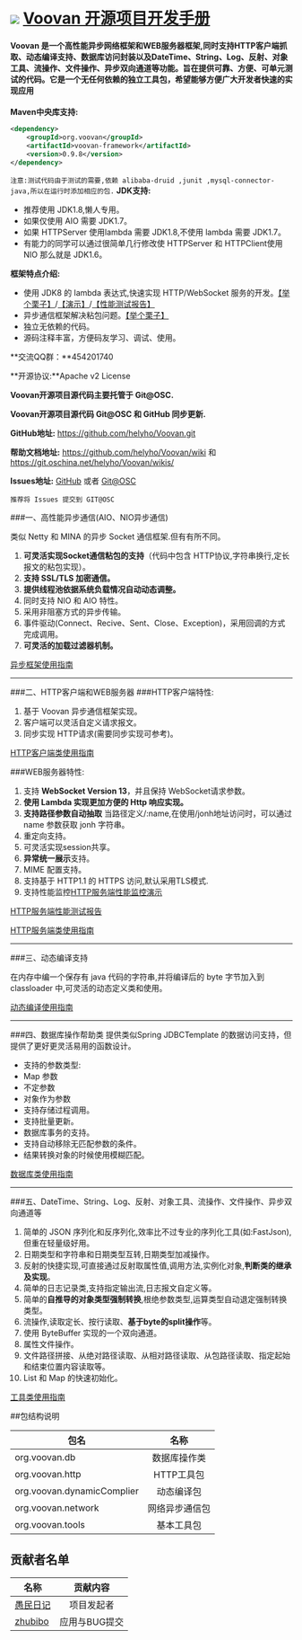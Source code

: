 ![](http://git.oschina.net/uploads/images/2016/0510/122514_7d971a34_116083.jpeg) [Voovan 开源项目开发手册](http://voovan.mydoc.io/)
===========================================================================================================================
#### Voovan 是一个高性能异步网络框架和WEB服务器框架,同时支持HTTP客户端抓取、动态编译支持、数据库访问封装以及DateTime、String、Log、反射、对象工具、流操作、文件操作、异步双向通道等功能。旨在提供可靠、方便、可单元测试的代码。它是一个无任何依赖的独立工具包，希望能够方便广大开发者快速的实现应用
**Maven中央库支持:**
```xml
<dependency>
    <groupId>org.voovan</groupId>
    <artifactId>voovan-framework</artifactId>
    <version>0.9.8</version>
</dependency>
```
`
注意:测试代码由于测试的需要,依赖 alibaba-druid ,junit ,mysql-connector-java,所以在运行时添加相应的包.
`
**JDK支持:**

 - 推荐使用 JDK1.8,懒人专用。
 - 如果仅使用 AIO 需要 JDK1.7。
 - 如果 HTTPServer 使用lambda 需要 JDK1.8,不使用 lambda 需要 JDK1.7。
 - 有能力的同学可以通过很简单几行修改使 HTTPServer 和 HTTPClient使用 NIO 那么就是 JDK1.6。
 
**框架特点介绍:**
 - 使用 JDK8 的 lambda 表达式,快速实现 HTTP/WebSocket 服务的开发。[【举个栗子】](https://github.com/helyho/Voovan/wiki/HTTP%E6%9C%8D%E5%8A%A1%E7%B1%BB%E4%BD%BF%E7%94%A8%E8%AF%B4%E6%98%8E#%E4%BA%8C%E4%BD%BF%E7%94%A8%E4%B8%BE%E4%BE%8B)/[【演示】](http://webserver.voovan.com/)/[【性能测试报告】](https://git.oschina.net/helyho/Voovan/issues/12)
 - 异步通信框架解决粘包问题。[【举个栗子】](https://github.com/helyho/Voovan/wiki/AIO-NIO%E5%BC%82%E6%AD%A5%E9%80%9A%E4%BF%A1%E6%A1%86%E6%9E%B6%E4%BD%BF%E7%94%A8%E6%8C%87%E5%8D%97#%E4%B8%89%E4%BD%BF%E7%94%A8%E4%B8%BE%E4%BE%8B)
 - 独立无依赖的代码。
 - 源码注释丰富，方便码友学习、调试、使用。

**交流QQ群：**454201740

**开源协议:**Apache v2 License

**Voovan开源项目源代码主要托管于 Git@OSC.**

**Voovan开源项目源代码 Git@OSC 和 GitHub 同步更新.**

**GitHub地址:** https://github.com/helyho/Voovan.git

**帮助文档地址:** https://github.com/helyho/Voovan/wiki 和 https://git.oschina.net/helyho/Voovan/wikis/

**Issues地址:** [GitHub](https://github.com/helyho/Voovan/issues) 或者 [Git@OSC](http://git.oschina.net/helyho/Voovan/issues)


    推荐将 Issues 提交到 GIT@OSC

###一、高性能异步通信(AIO、NIO异步通信)

  类似 Netty 和 MINA 的异步 Socket 通信框架.但有有所不同。
  1. **可灵活实现Socket通信粘包的支持**（代码中包含 HTTP协议,字符串换行,定长报文的粘包实现）。
  1. **支持 SSL/TLS 加密通信。**
  1. **提供线程池依据系统负载情况自动动态调整。**
  1. 同时支持 NIO 和 AIO 特性。
  1. 采用非阻塞方式的异步传输。
  1. 事件驱动(Connect、Recive、Sent、Close、Exception)，采用回调的方式完成调用。
  1. **可灵活的加载过滤器机制。**
  
  
[异步框架使用指南](https://git.oschina.net/helyho/Voovan/wikis/%E5%BC%82%E6%AD%A5%E9%80%9A%E4%BF%A1%E6%A1%86%E6%9E%B6%E4%BD%BF%E7%94%A8%E6%8C%87%E5%8D%97)

---------------------

###二、HTTP客户端和WEB服务器
###HTTP客户端特性:
  1. 基于 Voovan 异步通信框架实现。
  1. 客户端可以灵活自定义请求报文。
  1. 同步实现 HTTP请求(需要同步实现可参考)。
  
[HTTP客户端类使用指南](https://git.oschina.net/helyho/Voovan/wikis/HTTP%E5%AE%A2%E6%88%B7%E7%AB%AF%E7%B1%BB%E4%BD%BF%E7%94%A8%E6%8C%87%E5%8D%97)


###WEB服务器特性:
  1. 支持 **WebSocket Version 13**，并且保持 WebSocket请求参数。
  1. **使用 Lambda 实现更加方便的 Http 响应实现。**
  1. **支持路径参数自动抽取**  当路径定义/:name,在使用/jonh地址访问时，可以通过 name 参数获取 jonh 字符串。
  1. 重定向支持。
  1. 可灵活实现session共享。
  1. **异常统一展示**支持。
  1. MIME 配置支持。
  1. 支持基于 HTTP1.1 的 HTTPS 访问,默认采用TLS模式.
  1. 支持性能监控[HTTP服务端性能监控演示](http://webserver.voovan.com/VoovanMonitor/Monitor.html)

[HTTP服务端性能测试报告](https://git.oschina.net/helyho/Voovan/issues/12)
  
[HTTP服务端类使用指南](https://git.oschina.net/helyho/Voovan/wikis/HTTP%E6%9C%8D%E5%8A%A1%E7%B1%BB%E4%BD%BF%E7%94%A8%E8%AF%B4%E6%98%8E)

---------------------

###三、动态编译支持

  在内存中编一个保存有 java 代码的字符串,并将编译后的 byte 字节加入到 classloader 中,可灵活的动态定义类和使用。
  
  
[动态编译使用指南](https://git.oschina.net/helyho/Voovan/wikis/%E5%8A%A8%E6%80%81%E7%BC%96%E8%AF%91%E4%BD%BF%E7%94%A8%E6%8C%87%E5%8D%97)

---------------------

###四、数据库操作帮助类
提供类似Spring JDBCTemplate 的数据访问支持，但提供了更好更灵活易用的函数设计。
 - 支持的参数类型:
  - Map 参数
  - 不定参数
  - 对象作为参数
 - 支持存储过程调用。
 - 支持批量更新。
 - 数据库事务的支持。
 - 支持自动移除无匹配参数的条件。
 - 结果转换对象的时候使用模糊匹配。


[数据库类使用指南](https://git.oschina.net/helyho/Voovan/wikis/%E6%95%B0%E6%8D%AE%E5%BA%93%E7%B1%BB%E4%BD%BF%E7%94%A8%E6%8C%87%E5%8D%97)

---------------------

###五、DateTime、String、Log、反射、对象工具、流操作、文件操作、异步双向通道等

  1. 简单的 JSON 序列化和反序列化,效率比不过专业的序列化工具(如:FastJson),但重在轻量级好用。
  1. 日期类型和字符串和日期类型互转,日期类型加减操作。
  1. 反射的快捷实现,可直接通过反射取属性值,调用方法,实例化对象,**判断类的继承及实现**。
  1. 简单的日志记录类,支持指定输出流,日志报文自定义等。
  1. 简单的**自推导的对象类型强制转换**,根绝参数类型,运算类型自动退定强制转换类型。
  1. 流操作,读取定长、按行读取、**基于byte的split操作**等。
  1. 使用 ByteBuffer 实现的一个双向通道。
  1. 属性文件操作。
  1. 文件路径拼接、从绝对路径读取、从相对路径读取、从包路径读取、指定起始和结束位置内容读取等。
  1. List 和 Map 的快速初始化。
  
[工具类使用指南](https://git.oschina.net/helyho/Voovan/wikis/%E5%B7%A5%E5%85%B7%E7%B1%BB%E4%BD%BF%E7%94%A8%E6%8C%87%E5%8D%97)


##包结构说明

|  包名                      | 名称           |
| -------------             |:-------------: |
|org.voovan.db              |数据库操作类      |
|org.voovan.http            |HTTP工具包       |
|org.voovan.dynamicComplier |动态编译包        |
|org.voovan.network         |网络异步通信包    |
|org.voovan.tools           |基本工具包        |

## 贡献者名单
|  名称                      | 贡献内容           |
| -------------             |:-------------: |
|[愚民日记](https://git.oschina.net/helyho)             | 项目发起者      |
|[zhubibo](https://git.oschina.net/zhubibo)            |应用与BUG提交      |
